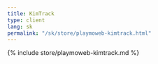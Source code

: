 ```yaml
---
title: KimTrack
type: client
lang: sk
permalink: "/sk/store/playmoweb-kimtrack.html"
---
```


{% include store/playmoweb-kimtrack.md %}
